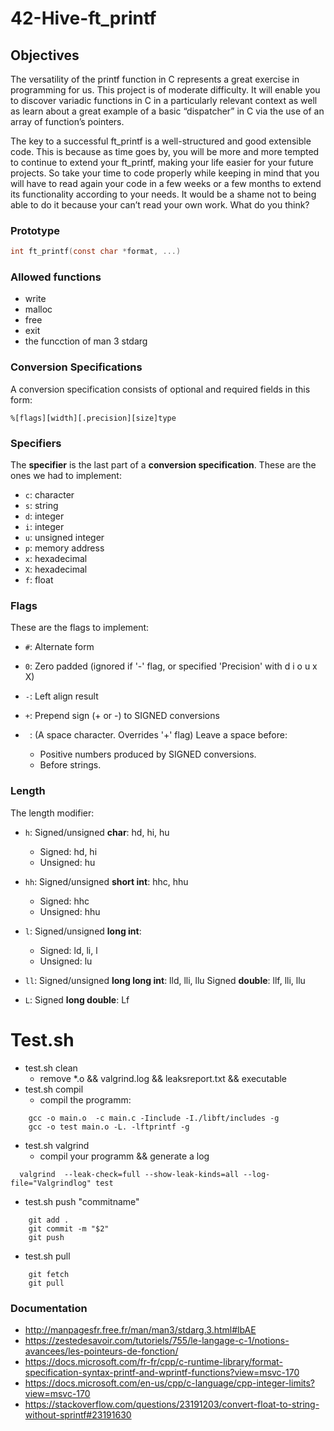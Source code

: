 # 42-Hive-ft_printf

## Objectives
The versatility of the printf function in C represents a great exercise in programming for
us. This project is of moderate difficulty. It will enable you to discover variadic functions
in C in a particularly relevant context as well as learn about a great example of a basic
“dispatcher” in C via the use of an array of function’s pointers.

The key to a successful ft_printf is a well-structured and good extensible code. This
is because as time goes by, you will be more and more tempted to continue to extend
your ft_printf, making your life easier for your future projects. So take your time to
code properly while keeping in mind that you will have to read again your code in a few
weeks or a few months to extend its functionality according to your needs. It would be a
shame not to being able to do it because your can’t read your own work. What do you
think?

### Prototype
```c
int	ft_printf(const char *format, ...)
```

### Allowed functions
- write
- malloc
- free
- exit
- the funcction of man 3 stdarg

### Conversion Specifications
A conversion specification consists of optional and required fields in this form:
```
%[flags][width][.precision][size]type
```

### Specifiers
The **specifier** is the last part of a **conversion specification**. These are the ones we had to implement:

* `c`: character
* `s`: string
* `d`: integer
* `i`: integer
* `u`: unsigned integer
* `p`: memory address
* `x`: hexadecimal
* `X`: hexadecimal
* `f`: float 


### Flags
These are the flags to implement:

* `#`: Alternate form
* `0`: Zero padded (ignored if '-' flag, or specified 'Precision' with d i o u x X)
* `-`: Left align result
* `+`: Prepend sign (+ or -) to SIGNED conversions
* ` `: (A space character. Overrides '+' flag) Leave a space before:

	* Positive numbers produced by SIGNED conversions.
	* Before strings.

### Length
The length modifier:

* `h`:	Signed/unsigned **char**: hd, hi, hu
	* Signed: hd, hi
	* Unsigned: hu

* `hh`:	Signed/unsigned **short int**: hhc, hhu
	* Signed: hhc
	* Unsigned: hhu

* `l`:	Signed/unsigned **long int**:
	* Signed: ld, li, l
	* Unsigned: lu

* `ll`: Signed/unsigned **long long int**: lld, lli, llu
	Signed **double**: llf, lli, llu

* `L`:	Signed **long double**: Lf

Test.sh
=======
* test.sh clean
  * remove *.o && valgrind.log && leaksreport.txt && executable
* test.sh compil
  * compil the programm:
```
    gcc -o main.o  -c main.c -Iinclude -I./libft/includes -g
    gcc -o test main.o -L. -lftprintf -g
```
* test.sh valgrind
  * compil your programm && generate a log
```
  valgrind  --leak-check=full --show-leak-kinds=all --log-file="Valgrindlog" test
```
* test.sh push "commitname"
```
    git add .
    git commit -m "$2"
    git push
```
* test.sh pull
```
    git fetch
    git pull
```
### Documentation
* http://manpagesfr.free.fr/man/man3/stdarg.3.html#lbAE
* https://zestedesavoir.com/tutoriels/755/le-langage-c-1/notions-avancees/les-pointeurs-de-fonction/
* https://docs.microsoft.com/fr-fr/cpp/c-runtime-library/format-specification-syntax-printf-and-wprintf-functions?view=msvc-170
* https://docs.microsoft.com/en-us/cpp/c-language/cpp-integer-limits?view=msvc-170
* https://stackoverflow.com/questions/23191203/convert-float-to-string-without-sprintf#23191630
